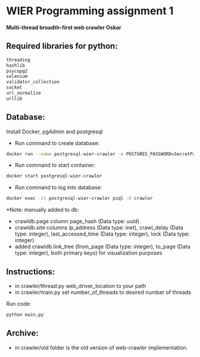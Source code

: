 # WIER Programming assignment 1
**Multi-thread broadth-first web crawler Oskar**



## Required libraries for python:
```sh
threading
hashlib
psycopg2
selenium
validator_collection
socket
url_normalize
urllib
```



## Database:

Install Docker, pgAdmin and postgresql

- Run command to create database:
```sh
docker run --name postgresql-wier-crawler -e POSTGRES_PASSWORD=SecretPassword -e POSTGRES_USER=crawler -v $PWD/pgdata:/var/lib/postgresql/data -v $PWD/init-scripts:/docker-entrypoint-initdb.d -p 5432:5432 -d postgres:12.2
```
- Run command to start container:
```sh
docker start postgresql-wier-crawler
```
- Run command to log into database:
```sh
docker exec -it postgresql-wier-crawler psql -U crawler
```

*Note: manually added to db:
- crawldb.page column page_hash (Data type: uuid)
- crawldb.site columns ip_address (Data type: inet), crawl_delay (Data type: integer), last_accessed_time (Data type: integer), lock (Data type: integer)
- added crawldb.link_tree (from_page (Data type: integer), to_page (Data type: integer), both primary keys) for visualization purposes



## Instructions:

- in crawler/thread.py web_driver_location to your path
- in crawler/main.py set number_of_threads to desired number of threads

Run code:
```sh
python main.py
```

## Archive:
- in crawler/old folder is the old version of web-crawler implementation.

